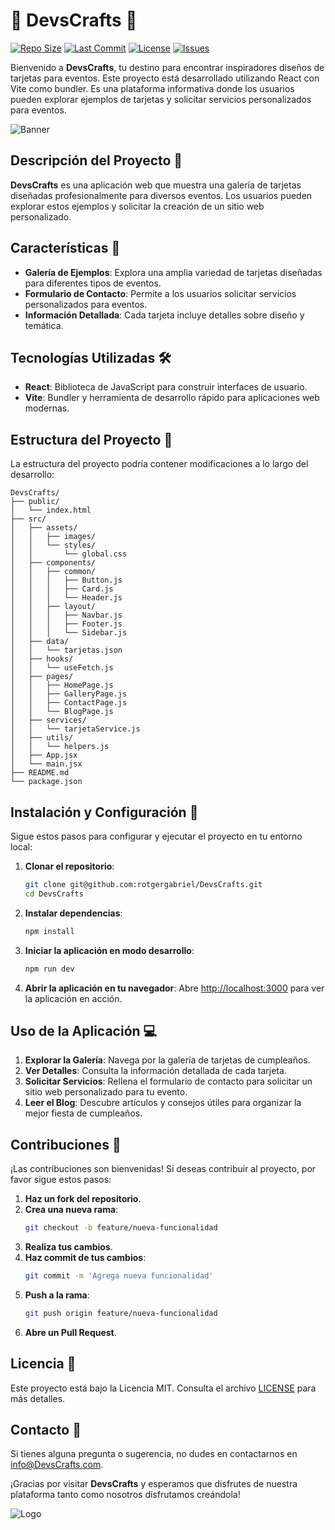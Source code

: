 # 🎉 DevsCrafts 🎉

[![Repo Size](https://img.shields.io/github/repo-size/rotgergabriel/DevsCrafts)](https://github.com/rotgergabriel/DevsCrafts)
[![Last Commit](https://img.shields.io/github/last-commit/rotgergabriel/DevsCrafts)](https://github.com/rotgergabriel/DevsCrafts)
[![License](https://img.shields.io/github/license/rotgergabriel/DevsCrafts)](https://github.com/rotgergabriel/DevsCrafts/blob/main/LICENSE)
[![Issues](https://img.shields.io/github/issues/rotgergabriel/DevsCrafts)](https://github.com/rotgergabriel/DevsCrafts/issues)

Bienvenido a **DevsCrafts**, tu destino para encontrar inspiradores diseños de tarjetas para eventos. Este proyecto está desarrollado utilizando React con Vite como bundler. Es una plataforma informativa donde los usuarios pueden explorar ejemplos de tarjetas y solicitar servicios personalizados para eventos.

![Banner](https://via.placeholder.com/800x200?text=Bienvenidos+a+DevsCrafts)

## Descripción del Proyecto 📖

**DevsCrafts** es una aplicación web que muestra una galería de tarjetas diseñadas profesionalmente para diversos eventos. Los usuarios pueden explorar estos ejemplos y solicitar la creación de un sitio web personalizado.

## Características 🌟

- **Galería de Ejemplos**: Explora una amplia variedad de tarjetas diseñadas para diferentes tipos de eventos.
- **Formulario de Contacto**: Permite a los usuarios solicitar servicios personalizados para eventos.
- **Información Detallada**: Cada tarjeta incluye detalles sobre diseño y temática.

## Tecnologías Utilizadas 🛠️

- **React**: Biblioteca de JavaScript para construir interfaces de usuario.
- **Vite**: Bundler y herramienta de desarrollo rápido para aplicaciones web modernas.

## Estructura del Proyecto 📁

La estructura del proyecto podría contener modificaciones a lo largo del desarrollo:

```plaintext
DevsCrafts/
├── public/
│   └── index.html
├── src/
│   ├── assets/
│   │   ├── images/
│   │   └── styles/
│   │       └── global.css
│   ├── components/
│   │   ├── common/
│   │   │   ├── Button.js
│   │   │   ├── Card.js
│   │   │   └── Header.js
│   │   ├── layout/
│   │   │   ├── Navbar.js
│   │   │   ├── Footer.js
│   │   │   └── Sidebar.js
│   ├── data/
│   │   └── tarjetas.json
│   ├── hooks/
│   │   └── useFetch.js
│   ├── pages/
│   │   ├── HomePage.js
│   │   ├── GalleryPage.js
│   │   ├── ContactPage.js
│   │   └── BlogPage.js
│   ├── services/
│   │   └── tarjetaService.js
│   ├── utils/
│   │   └── helpers.js
│   ├── App.jsx
│   └── main.jsx
├── README.md
└── package.json
```

## Instalación y Configuración 🚀

Sigue estos pasos para configurar y ejecutar el proyecto en tu entorno local:

1. **Clonar el repositorio**:
   ```bash
   git clone git@github.com:rotgergabriel/DevsCrafts.git
   cd DevsCrafts
   ```

2. **Instalar dependencias**:
   ```bash
   npm install
   ```

3. **Iniciar la aplicación en modo desarrollo**:
   ```bash
   npm run dev
   ```

4. **Abrir la aplicación en tu navegador**:
   Abre [http://localhost:3000](http://localhost:3000) para ver la aplicación en acción.

## Uso de la Aplicación 💻

1. **Explorar la Galería**: Navega por la galería de tarjetas de cumpleaños.
2. **Ver Detalles**: Consulta la información detallada de cada tarjeta.
3. **Solicitar Servicios**: Rellena el formulario de contacto para solicitar un sitio web personalizado para tu evento.
4. **Leer el Blog**: Descubre artículos y consejos útiles para organizar la mejor fiesta de cumpleaños.

## Contribuciones 🤝

¡Las contribuciones son bienvenidas! Si deseas contribuir al proyecto, por favor sigue estos pasos:

1. **Haz un fork del repositorio**.
2. **Crea una nueva rama**:
   ```bash
   git checkout -b feature/nueva-funcionalidad
   ```
3. **Realiza tus cambios**.
4. **Haz commit de tus cambios**:
   ```bash
   git commit -m 'Agrega nueva funcionalidad'
   ```
5. **Push a la rama**:
   ```bash
   git push origin feature/nueva-funcionalidad
   ```
6. **Abre un Pull Request**.

## Licencia 📄

Este proyecto está bajo la Licencia MIT. Consulta el archivo [LICENSE](LICENSE) para más detalles.

## Contacto 📧

Si tienes alguna pregunta o sugerencia, no dudes en contactarnos en [info@DevsCrafts.com](mailto:info@DevsCrafts.com).



¡Gracias por visitar **DevsCrafts** y esperamos que disfrutes de nuestra plataforma tanto como nosotros disfrutamos creándola!

![Logo](https://via.placeholder.com/100x100?text=Logo)
